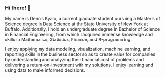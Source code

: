 ### Hi there! 👋
My name is Dennis Kyalo, a current graduate student pursuing a Master’s of Science degree in Data Science at the State University of New York at Buffalo. Additionally, I hold an undergraduate degree in Bachelor of Science in Financial Engineering, from which I acquired immense knowledge and skills in Mathematics, Statistics, Finance, and R-programming. 

I enjoy applying my data modeling, visualization, machine learning, and reporting skills in the business sector so as to create value for companies by understanding and analyzing their financial cost of problems and delivering a return-on-investment with my solutions. I enjoy learning and using data to make informed decisions.

<!--
**Dennis-Kyalo/Dennis-Kyalo** is a ✨ _special_ ✨ repository because its `README.md` (this file) appears on your GitHub profile.

Here are some ideas to get you started:

- 🔭 I’m currently working on ...
- 🌱 I’m currently learning ...
- 👯 I’m looking to collaborate on ...
- 🤔 I’m looking for help with ...
- 💬 Ask me about ...
- 📫 How to reach me: ...
- 😄 Pronouns: ...
- ⚡ Fun fact: ...
-->
